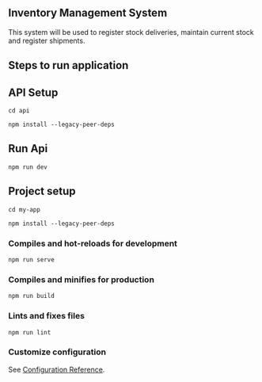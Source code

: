## Inventory Management System


This system will be used to register stock deliveries, maintain current stock and register shipments.

## Steps to run application

## API Setup

```
cd api

npm install --legacy-peer-deps
```

## Run Api

```
npm run dev
```

## Project setup

```
cd my-app

npm install --legacy-peer-deps
```

### Compiles and hot-reloads for development
```
npm run serve
```

### Compiles and minifies for production
```
npm run build
```

### Lints and fixes files
```
npm run lint
```

### Customize configuration
See [Configuration Reference](https://cli.vuejs.org/config/).